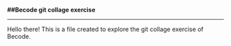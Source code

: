 **##Becode git collage exercise**
____

Hello there! This is a file created to explore the git collage exercise of Becode.
